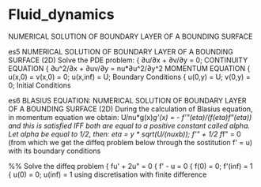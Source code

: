 # Fluid_dynamics
NUMERICAL SOLUTION OF BOUNDARY LAYER OF A BOUNDING SURFACE

 es5
 NUMERICAL SOLUTION OF BOUNDARY LAYER OF A BOUNDING SURFACE (2D)
 Solve the PDE problem:
 { ∂u/∂x + ∂v/∂y = 0;                      CONTINUITY EQUATION
 { ∂u^2/∂x + ∂uv/∂y = nu*∂u^2/∂y^2         MOMENTUM EQUATION
 { u(x,0) = v(x,0) = 0; u(x,inf) = U;      Boundary Conditions
 { u(0,y) = U; v(0,y) = 0;                 Initial Conditions
 
 
es6
BLASIUS EQUATION:
NUMERICAL SOLUTION OF BOUNDARY LAYER OF A BOUNDING SURFACE (2D)
During the calculation of Blasius equation, in momentum equation 
we obtain:
U/nu*g(x)*g'(x) = - f'"(eta)/(f(eta)*f"(eta)) and this is satisfied IFF both
are equal to a positive constant called alpha.
Let alpha be equal to 1/2, then:
eta = y * sqrt(U/(nu*xb));
f'" + 1/2 f*f" = 0 (from which we get the diffeq problem below through the 
sostitution f' = u) with its boundary conditions

%%
Solve the diffeq problem
{ fu' + 2u" = 0
{ f' - u = 0
{ f(0) = 0; f'(inf) = 1
{ u(0) = 0; u(inf) = 1
using discretisation with finite difference
